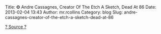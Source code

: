 Title: ❂ Andre Cassagnes, Creator Of The Etch A Sketch, Dead At 86
Date: 2013-02-04 13:43
Author: mr.rcollins
Category: blog
Slug: andre-cassagnes-creator-of-the-etch-a-sketch-dead-at-86

[? Source ?][]

  [? Source ?]: http://techcrunch.com/2013/02/04/andre-cassagnes-creator-of-the-etch-a-sketch-dead-at-86/
